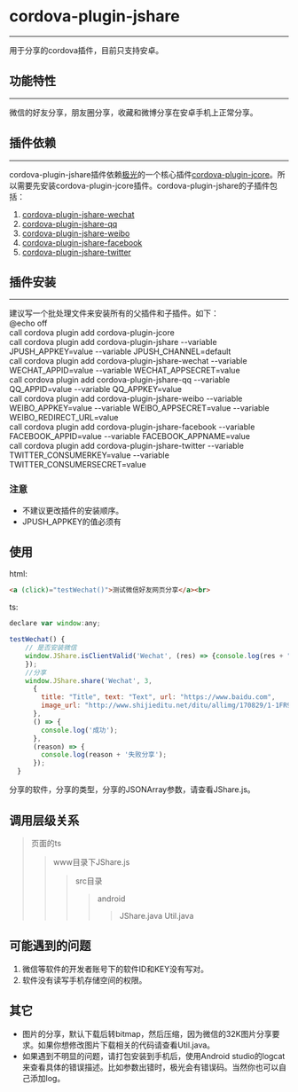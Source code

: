 # cordova-plugin-jshare
___
用于分享的cordova插件，目前只支持安卓。<br>
## 功能特性<br>
___
微信的好友分享，朋友圈分享，收藏和微博分享在安卓手机上正常分享。<br>
## 插件依赖<br>
___
cordova-plugin-jshare插件依赖[极光](https://www.jiguang.cn/)的一个核心插件[cordova-plugin-jcore](https://github.com/jpush/cordova-plugin-jcore)。所以需要先安装cordova-plugin-jcore插件。cordova-plugin-jshare的子插件包括：<br>
1. [cordova-plugin-jshare-wechat](https://github.com/l-xue-yu/cordova-plugin-jshare-wechat)
2. [cordova-plugin-jshare-qq](https://github.com/l-xue-yu/cordova-plugin-jshare-qq)
3. [cordova-plugin-jshare-weibo](https://github.com/l-xue-yu/cordova-plugin-jshare-weibo)
4. [cordova-plugin-jshare-facebook](https://github.com/l-xue-yu/cordova-plugin-jshare-facebook)
5. [cordova-plugin-jshare-twitter](https://github.com/l-xue-yu/cordova-plugin-jshare-twitter)<br>
## 插件安装<br>
___
建议写一个批处理文件来安装所有的父插件和子插件。如下：<br>
@echo off<br>
call cordova plugin add cordova-plugin-jcore<br>
call cordova plugin add cordova-plugin-jshare --variable JPUSH_APPKEY=value --variable JPUSH_CHANNEL=default<br>
call cordova plugin add cordova-plugin-jshare-wechat --variable  WECHAT_APPID=value --variable WECHAT_APPSECRET=value<br>
call cordova plugin add cordova-plugin-jshare-qq --variable  QQ_APPID=value --variable QQ_APPKEY=value<br>
call cordova plugin add cordova-plugin-jshare-weibo --variable  WEIBO_APPKEY=value --variable WEIBO_APPSECRET=value --variable WEIBO_REDIRECT_URL=value<br>
call cordova plugin add cordova-plugin-jshare-facebook --variable  FACEBOOK_APPID=value --variable FACEBOOK_APPNAME=value<br>
call cordova plugin add cordova-plugin-jshare-twitter --variable  TWITTER_CONSUMERKEY=value --variable TWITTER_CONSUMERSECRET=value<br>
### 注意<br>
* 不建议更改插件的安装顺序。
* JPUSH_APPKEY的值必须有
## 使用<br>
html:<br>
```html
<a (click)="testWechat()">测试微信好友网页分享</a><br>
```
ts:<br>
```Javascript
declare var window:any;

testWechat() {
    // 是否安装微信
    window.JShare.isClientValid('Wechat', (res) => {console.log(res + "微信已安装")}, (reason) => { console.log(reason + '微信未安装')
    });
    //分享
    window.JShare.share('Wechat', 3,
      {
        title: "Title", text: "Text", url: "https://www.baidu.com",
        image_url: "http://www.shijieditu.net/ditu/allimg/170829/1-1FR9235I0501.jpg"
      },
      () => {
        console.log('成功');
      },
      (reason) => {
        console.log(reason + '失败分享');
      });
  }
```
分享的软件，分享的类型，分享的JSONArray参数，请查看JShare.js。<br>
## 调用层级关系
>页面的ts
>>www目录下JShare.js
>>>src目录
>>>>android
>>>>>JShare.java
>>>>>Util.java
## 可能遇到的问题
1. 微信等软件的开发者账号下的软件ID和KEY没有写对。
2. 软件没有读写手机存储空间的权限。<br>
## 其它<br>
* 图片的分享，默认下载后转bitmap，然后压缩，因为微信的32K图片分享要求。如果你想修改图片下载相关的代码请查看Util.java。
* 如果遇到不明显的问题，请打包安装到手机后，使用Android studio的logcat来查看具体的错误描述。比如参数出错时，极光会有错误码。当然你也可以自己添加log。
